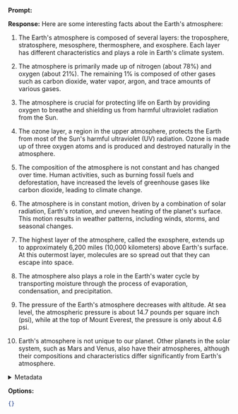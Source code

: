**Prompt:**


**Response:**
Here are some interesting facts about the Earth's atmosphere:

1. The Earth's atmosphere is composed of several layers: the troposphere, stratosphere, mesosphere, thermosphere, and exosphere. Each layer has different characteristics and plays a role in Earth's climate system.

2. The atmosphere is primarily made up of nitrogen (about 78%) and oxygen (about 21%). The remaining 1% is composed of other gases such as carbon dioxide, water vapor, argon, and trace amounts of various gases.

3. The atmosphere is crucial for protecting life on Earth by providing oxygen to breathe and shielding us from harmful ultraviolet radiation from the Sun.

4. The ozone layer, a region in the upper atmosphere, protects the Earth from most of the Sun's harmful ultraviolet (UV) radiation. Ozone is made up of three oxygen atoms and is produced and destroyed naturally in the atmosphere.

5. The composition of the atmosphere is not constant and has changed over time. Human activities, such as burning fossil fuels and deforestation, have increased the levels of greenhouse gases like carbon dioxide, leading to climate change.

6. The atmosphere is in constant motion, driven by a combination of solar radiation, Earth's rotation, and uneven heating of the planet's surface. This motion results in weather patterns, including winds, storms, and seasonal changes.

7. The highest layer of the atmosphere, called the exosphere, extends up to approximately 6,200 miles (10,000 kilometers) above Earth's surface. At this outermost layer, molecules are so spread out that they can escape into space.

8. The atmosphere also plays a role in the Earth's water cycle by transporting moisture through the process of evaporation, condensation, and precipitation.

9. The pressure of the Earth's atmosphere decreases with altitude. At sea level, the atmospheric pressure is about 14.7 pounds per square inch (psi), while at the top of Mount Everest, the pressure is only about 4.6 psi.

10. Earth's atmosphere is not unique to our planet. Other planets in the solar system, such as Mars and Venus, also have their atmospheres, although their compositions and characteristics differ significantly from Earth's atmosphere.

<details><summary>Metadata</summary>

- Duration: 11774 ms
- Datetime: 2023-09-01T20:54:00.823174
- Model: gpt-3.5-turbo-0613

</details>

**Options:**
```json
{}
```

